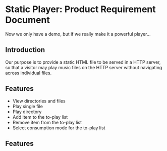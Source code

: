 # Static Player: Product Requirement Document

Now we only have a demo, but if we really make it a powerful player...

## Introduction

Our purpose is to provide a static HTML file to be served in a HTTP server,
so that a visitor may play music files on the HTTP server
without navigating across individual files.

## Features

- View directories and files
- Play single file
- Play directory
- Add item to the to-play list
- Remove item from the to-play list
- Select consumption mode for the to-play list

## Features

